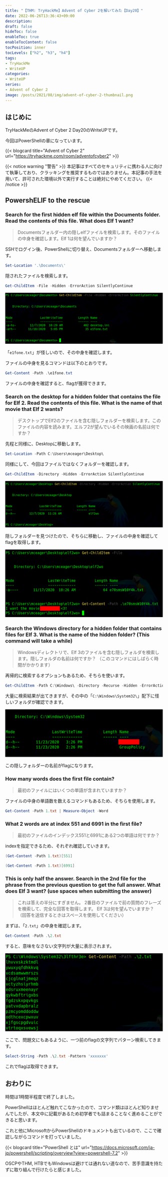 ```yaml
---
title: "【THM: TryHackMe】Advent of Cyber 2を解いてみた【Day20】"
date: 2022-06-26T13:36:43+09:00
description:
draft: false
hideToc: false
enableToc: true
enableTocContent: false
tocPosition: inner
tocLevels: ["h2", "h3", "h4"]
tags:
- TryHackMe
- WriteUP
categories:
- WriteUP
series:
- Advent of Cyber 2
image: /posts/2021/08/img/advent-of-cyber-2-thumbnail.png
---
```


## はじめに

TryHackMeのAdvent of Cyber 2 Day20のWriteUPです。

今回はPowerShellの章になっています。

{{< blogcard title="Advent of Cyber 2" url="https://tryhackme.com/room/adventofcyber2" >}}

{{< notice warning "警告" >}}
本記事はすべてのセキュリティに携わる人に向けて執筆しており、クラッキングを推奨するものではありません。本記事の手法を用いて、許可された環境以外で実行することは絶対にやめてください。
{{< /notice >}}

## PowershELlF to the rescue

### Search for the first hidden elf file within the Documents folder. Read the contents of this file. What does Elf 1 want?

> Documentsフォルダー内の隠しelfファイルを検索します。そのファイルの中身を確認します。Elf 1は何を望んでいますか？

SSHでログイン後、PowerShellに切り替え、Documentsフォルダーへ移動します。

```powershell
Set-Location '.\Documents\'
```

隠されたファイルを検索します。

```powershell
Get-ChildItem -File -Hidden -ErrorAction SilentlyContinue
```

![](img/2022-06-26-14-28-01.png)

「`e1fone.txt`」が怪しいので、その中身を確認します。

ファイルの中身を見るコマンドは以下のとおりです。

```powershell
Get-Content -Path .\e1fone.txt
```

ファイルの中身を確認すると、flagが獲得できます。

### Search on the desktop for a hidden folder that contains the file for Elf 2. Read the contents of this file. What is the name of that movie that Elf 2 wants?

> デスクトップでElf2のファイルを含む隠しフォルダーを検索します。このファイルの内容を読みます。エルフ2が望んでいるその映画の名前は何ですか？

先程と同様に、Desktopに移動します。

```powershell
Set-Location -Path C:\Users\mceager\Desktop\
```

同様にして、今回はファイルではなくフォルダーを確認します。

```powershell
Get-ChildItem -Directory -Hidden -ErrorAction SilentlyContinue
```

![](img/2022-06-26-14-38-05.png)

隠しフォルダーを見つけたので、そちらに移動し、ファイルの中身を確認してflagを取得します。

![](img/2022-06-26-14-41-32.png)

### Search the Windows directory for a hidden folder that contains files for Elf 3. What is the name of the hidden folder? (This command will take a while)

> Windowsディレクトリで、Elf 3のファイルを含む隠しフォルダを検索します。隠しフォルダの名前は何ですか？ （このコマンドにはしばらく時間がかかります）

再帰的に検索するオプションもあるため、そちらを使います。

```powershell
Get-ChildItem -Path C:\Windows\ -Directory -Recurse -Hidden -ErrorAction SilentlyContinue
```

大量に検索結果が出てきますが、その中の「`C:\Windows\System32\`」配下に怪しいフォルダが確認できます。

![](img/2022-06-26-14-52-17.png)

この隠しフォルダーの名前がflagになります。

### How many words does the first file contain?

> 最初のファイルにはいくつの単語が含まれていますか？

ファイルの中身の単語数を数えるコマンドもあるため、そちらを使用します。

```powershell
Get-Content -Path 1.txt | Measure-Object -Word
```

### What 2 words are at index 551 and 6991 in the first file?

> 最初のファイルのインデックス551と6991にある2つの単語は何ですか？

indexを指定できるため、それぞれ確認していきます。

```powershell
(Get-Content -Path 1.txt)[551]
```

```powershell
(Get-Content -Path 1.txt)[6991]
```

### This is only half the answer. Search in the 2nd file for the phrase from the previous question to get the full answer. What does Elf 3 want? (use spaces when submitting the answer)

> これは答えの半分にすぎません。 2番目のファイルで前の質問のフレーズを検索して、完全な回答を取得します。 Elf 3は何を望んでいますか？ （回答を送信するときはスペースを使用してください）

まずは、「`2.txt`」の中身を確認します。

```powershell
Get-Content -Path .\2.txt
```

すると、意味をなさない文字列が大量に表示されます。

![](img/2022-06-26-15-05-07.png)

ここで、問題文にもあるように、一つ前のflagの文字列でパターン検索してきます。

```powershell
Select-String -Path .\2.txt -Pattern 'xxxxxxx'
```

これでflagは取得できます。

## おわりに

時間は1時間半程度で終了しました。

PowerShellはほとんど触れてこなかったので、コマンド類はほとんど知りませんでしたが、本文中に記載があるため初学者でも詰まることなく進めることができると思います。

これと他にMicrosoftからPowerShellのドキュメントも出ているので、ここで確認しながらコマンドを打っていました。

{{< blogcard title="PowerShell とは" url="https://docs.microsoft.com/ja-jp/powershell/scripting/overview?view=powershell-7.2" >}}

OSCPやTHM, HTBでもWindowsは避けては通れない道なので、苦手意識を持たずに取り組んで行けたらと感じました。
